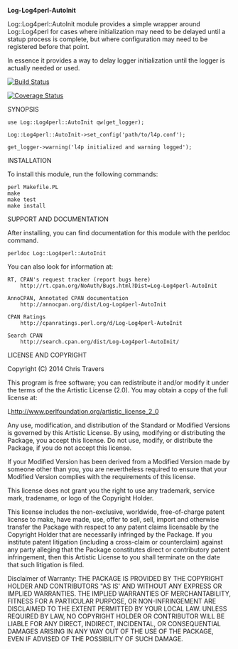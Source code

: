 **Log-Log4perl-AutoInit**

Log::Log4perl::AutoInit module provides a simple wrapper around Log::Log4perl for cases where initialization may need to be delayed until a statup process is complete, but where configuration may need to be registered before that point.

In essence it provides a way to delay logger initialization until the logger is actually needed or used.

[![Build Status](https://travis-ci.org/binary-com/perl-Log-Log4perl-AutoInit.svg?branch=master)](https://travis-ci.org/binary-com/perl-Log-Log4perl-AutoInit)

[![Coverage Status](https://coveralls.io/repos/binary-com/perl-Log-Log4perl-AutoInit/badge.png)](https://coveralls.io/r/binary-com/perl-Log-Log4perl-AutoInit)


SYNOPSIS

    use Log::Log4perl::AutoInit qw(get_logger);

    Log::Log4perl::AutoInit->set_config('path/to/l4p.conf');

    get_logger->warning('l4p initialized and warning logged');



INSTALLATION

To install this module, run the following commands:

	perl Makefile.PL
	make
	make test
	make install

SUPPORT AND DOCUMENTATION

After installing, you can find documentation for this module with the
perldoc command.

    perldoc Log::Log4perl::AutoInit

You can also look for information at:

    RT, CPAN's request tracker (report bugs here)
        http://rt.cpan.org/NoAuth/Bugs.html?Dist=Log-Log4perl-AutoInit

    AnnoCPAN, Annotated CPAN documentation
        http://annocpan.org/dist/Log-Log4perl-AutoInit

    CPAN Ratings
        http://cpanratings.perl.org/d/Log-Log4perl-AutoInit

    Search CPAN
        http://search.cpan.org/dist/Log-Log4perl-AutoInit/


LICENSE AND COPYRIGHT

Copyright (C) 2014 Chris Travers

This program is free software; you can redistribute it and/or modify it
under the terms of the the Artistic License (2.0). You may obtain a
copy of the full license at:

L<http://www.perlfoundation.org/artistic_license_2_0>

Any use, modification, and distribution of the Standard or Modified
Versions is governed by this Artistic License. By using, modifying or
distributing the Package, you accept this license. Do not use, modify,
or distribute the Package, if you do not accept this license.

If your Modified Version has been derived from a Modified Version made
by someone other than you, you are nevertheless required to ensure that
your Modified Version complies with the requirements of this license.

This license does not grant you the right to use any trademark, service
mark, tradename, or logo of the Copyright Holder.

This license includes the non-exclusive, worldwide, free-of-charge
patent license to make, have made, use, offer to sell, sell, import and
otherwise transfer the Package with respect to any patent claims
licensable by the Copyright Holder that are necessarily infringed by the
Package. If you institute patent litigation (including a cross-claim or
counterclaim) against any party alleging that the Package constitutes
direct or contributory patent infringement, then this Artistic License
to you shall terminate on the date that such litigation is filed.

Disclaimer of Warranty: THE PACKAGE IS PROVIDED BY THE COPYRIGHT HOLDER
AND CONTRIBUTORS "AS IS' AND WITHOUT ANY EXPRESS OR IMPLIED WARRANTIES.
THE IMPLIED WARRANTIES OF MERCHANTABILITY, FITNESS FOR A PARTICULAR
PURPOSE, OR NON-INFRINGEMENT ARE DISCLAIMED TO THE EXTENT PERMITTED BY
YOUR LOCAL LAW. UNLESS REQUIRED BY LAW, NO COPYRIGHT HOLDER OR
CONTRIBUTOR WILL BE LIABLE FOR ANY DIRECT, INDIRECT, INCIDENTAL, OR
CONSEQUENTIAL DAMAGES ARISING IN ANY WAY OUT OF THE USE OF THE PACKAGE,
EVEN IF ADVISED OF THE POSSIBILITY OF SUCH DAMAGE.

